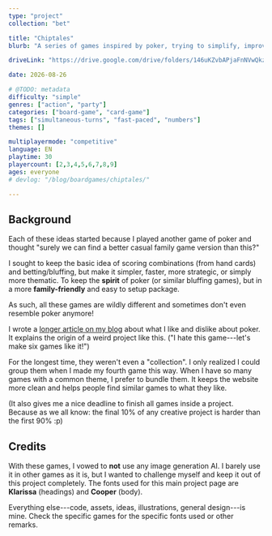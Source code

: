 ```yaml
---
type: "project"
collection: "bet"

title: "Chiptales"
blurb: "A series of games inspired by poker, trying to simplify, improve or change different parts."

driveLink: "https://drive.google.com/drive/folders/146uKZvbAPjaFnNVwQkz1Rwo3vGNJ1B1W"

date: 2026-08-26

# @TODO: metadata
difficulty: "simple"
genres: ["action", "party"]
categories: ["board-game", "card-game"]
tags: ["simultaneous-turns", "fast-paced", "numbers"]
themes: []

multiplayermode: "competitive"
language: EN
playtime: 30
playercount: [2,3,4,5,6,7,8,9]
ages: everyone
# devlog: "/blog/boardgames/chiptales/"

---
```


## Background

Each of these ideas started because I played another game of poker and thought "surely we can find a better casual family game version than this?" 

I sought to keep the basic idea of scoring combinations (from hand cards) and betting/bluffing, but make it simpler, faster, more strategic, or simply more thematic. To keep the **spirit** of poker (or similar bluffing games), but in a more **family-friendly** and easy to setup package.

As such, all these games are wildly different and sometimes don't even resemble poker anymore!

I wrote a [longer article on my blog](https://tiamopastoor.com/blog/2025/02/my-problems-with-poker/) about what I like and dislike about poker. It explains the origin of a weird project like this. ("I hate this game---let's make six games like it!")

For the longest time, they weren't even a "collection". I only realized I could group them when I made my fourth game this way. When I have so many games with a common theme, I prefer to bundle them. It keeps the website more clean and helps people find similar games to what they like. 

(It also gives me a nice deadline to finish all games inside a project. Because as we all know: the final 10% of any creative project is harder than the first 90% :p)

## Credits

With these games, I vowed to **not** use any image generation AI. I barely use it in other games as it is, but I wanted to challenge myself and keep it out of this project completely. The fonts used for this main project page are **Klarissa** (headings) and **Cooper** (body). 

Everything else---code, assets, ideas, illustrations, general design---is mine. Check the specific games for the specific fonts used or other remarks.
